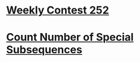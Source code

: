 # [Weekly Contest 252](https://leetcode.com/contest/weekly-contest-252/)


# [Count Number of Special Subsequences](https://leetcode.com/problems/count-number-of-special-subsequences/)